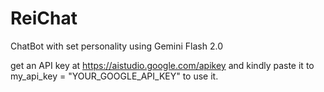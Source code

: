 # ReiChat
ChatBot with set personality using Gemini Flash 2.0

get an API key at https://aistudio.google.com/apikey and kindly paste it to my_api_key = "YOUR_GOOGLE_API_KEY"
to use it.
